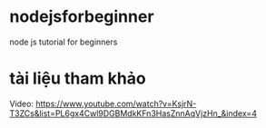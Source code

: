 # nodejsforbeginner
node js tutorial for beginners

# tài liệu tham khảo
Video: https://www.youtube.com/watch?v=KsjrN-T3ZCs&list=PL6gx4Cwl9DGBMdkKFn3HasZnnAqVjzHn_&index=4
